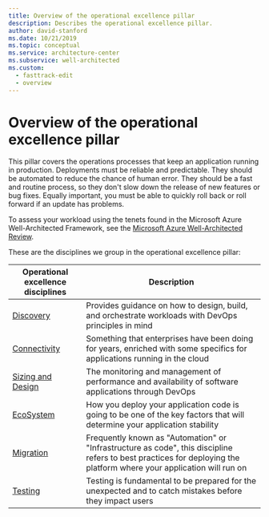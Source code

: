 ```yaml
---
title: Overview of the operational excellence pillar
description: Describes the operational excellence pillar.
author: david-stanford
ms.date: 10/21/2019
ms.topic: conceptual
ms.service: architecture-center
ms.subservice: well-architected
ms.custom:
  - fasttrack-edit
  - overview
---
```


# Overview of the operational excellence pillar

This pillar covers the operations processes that keep an application running in production. Deployments must be reliable and predictable. They should be automated to reduce the chance of human error. They should be a fast and routine process, so they don't slow down the release of new features or bug fixes. Equally important, you must be able to quickly roll back or roll forward if an update has problems.

To assess your workload using the tenets found in the Microsoft Azure Well-Architected Framework, see the [Microsoft Azure Well-Architected Review](/assessments/?id=azure-architecture-review&mode=pre-assessment).

These are the disciplines we group in the operational excellence pillar:

| Operational excellence disciplines | Description |
|-------------------|-------------|
| [Discovery](../operations/discovery.md) | Provides guidance on how to design, build, and orchestrate workloads with DevOps principles in mind  |
| [Connectivity](../operations/connectivity.md) | Something that enterprises have been doing for years, enriched with some specifics for applications running in the cloud |
| [Sizing and Design](../operations/sizing_design.md) | The monitoring and management of performance and availability of software applications through DevOps |
| [EcoSystem](../operations/ecosystem.md) | How you deploy your application code is going to be one of the key factors that will determine your application stability  |
| [Migration](../operations/migration.md) | Frequently known as "Automation" or "Infrastructure as code", this discipline refers to best practices for deploying the platform where your application will run on |
| [Testing][testing] | Testing is fundamental to be prepared for the unexpected and to catch mistakes before they impact users |

<!-- devops disciplines -->
[monitoring]: ./monitoring.md
[performance]: ./release-engineering-performance.md
[deployment]: ./release-engineering-cd.md
[iac]: ./automation-infrastructure.md
[testing]: ./release-engineering-testing.md
[app-design]: ./app-design.md